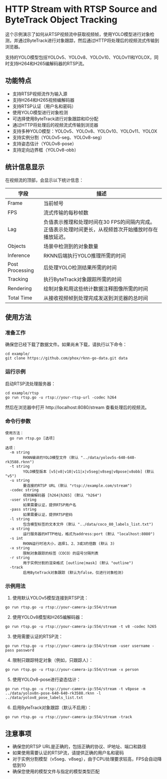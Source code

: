 # HTTP Stream with RTSP Source and ByteTrack Object Tracking

这个示例演示了如何从RTSP视频流中获取视频帧，使用YOLO模型进行对象检测，并通过ByteTrack进行对象跟踪，然后通过HTTP将处理后的视频流式传输到浏览器。

支持的YOLO模型包括YOLOv5、YOLOv8、YOLOv10、YOLOv11和YOLOX，同时支持H264和H265编解码器的RTSP流。

## 功能特点

- 支持RTSP视频流作为输入源
- 支持H264和H265视频编解码器
- 支持RTSP认证（用户名和密码）
- 使用YOLO模型进行对象检测
- 可选择使用ByteTrack进行对象跟踪和ID分配
- 通过HTTP将处理后的视频流式传输到浏览器
- 支持多种YOLO模型：YOLOv5、YOLOv8、YOLOv10、YOLOv11、YOLOX
- 支持实例分割（YOLOv5-seg、YOLOv8-seg）
- 支持姿态估计（YOLOv8-pose）
- 支持定向边界框（YOLOv8-obb）

## 统计信息显示

在视频流的顶部，会显示以下统计信息：

| 字段 | 描述 |
|------|------|
| Frame | 当前帧号 |
| FPS | 流式传输的每秒帧数 |
| Lag | 负值表示推理和处理时间在30 FPS的间隔内完成。正值表示处理时间更长，从视频首次开始播放时存在播放延迟。 |
| Objects | 场景中检测到的对象数量 |
| Inference | RKNN后端执行YOLO推理所需的时间 |
| Post Processing | 后处理YOLO检测结果所需的时间 |
| Tracking | 执行ByteTrack对象跟踪所需的时间 |
| Rendering | 绘制对象和用这些统计数据注释图像所需的时间 |
| Total Time | 从接收视频帧到处理完成发送到浏览器的总时间 |

## 使用方法

### 准备工作

确保您已经下载了数据文件。如果尚未下载，请执行以下命令：

```
cd example/
git clone https://github.com/phox/rknn-go-data.git data
```

### 运行示例

启动RTSP流处理服务器：

```
cd example/rtsp
go run rtsp.go -u rtsp://your-rtsp-url -codec h264
```

然后在浏览器中打开 http://localhost:8080/stream 查看处理后的视频流。

### 命令行参数

```
使用方法：
  go run rtsp.go [选项]

选项：
  -m string
        RKNN编译的YOLO模型文件 (默认 "../data/yolov5s-640-640-rk3588.rknn")
  -t string
        YOLO模型版本 [v5|v8|v10|v11|x|v5seg|v8seg|v8pose|v8obb] (默认 "v5")
  -u string
        要连接的RTSP URL (默认 "rtsp://example.com/stream")
  -codec string
        视频编解码器 [h264|h265] (默认 "h264")
  -user string
        如果需要认证，提供RTSP用户名
  -pass string
        如果需要认证，提供RTSP密码
  -l string
        包含模型标签的文本文件 (默认 "../data/coco_80_labels_list.txt")
  -a string
        运行服务器的HTTP地址，格式为address:port (默认 "localhost:8080")
  -s int
        RKNN运行时池大小，选择1、2、3或3的倍数 (默认 3)
  -x string
        限制对象跟踪的标签（COCO）的逗号分隔列表
  -r string
        用于实例分割的渲染格式 [outline|mask] (默认 "outline")
  -track
        启用ByteTrack对象跟踪 (默认为false，仅进行对象检测)
```

### 示例用法

1. 使用默认YOLOv5模型连接到RTSP流：

```
go run rtsp.go -u rtsp://your-camera-ip:554/stream
```

2. 使用YOLOv8模型和H265编解码器：

```
go run rtsp.go -u rtsp://your-camera-ip:554/stream -t v8 -codec h265
```

3. 使用需要认证的RTSP流：

```
go run rtsp.go -u rtsp://your-camera-ip:554/stream -user username -pass password
```

4. 限制只跟踪特定对象（例如，只跟踪人）：

```
go run rtsp.go -u rtsp://your-camera-ip:554/stream -x person
```

5. 使用YOLOv8-pose进行姿态估计：

```
go run rtsp.go -u rtsp://your-camera-ip:554/stream -t v8pose -m ../data/yolov8n-pose-640-640-rk3588.rknn -l ../data/yolov8_pose_labels_list.txt
```

6. 启用ByteTrack对象跟踪（默认不启用）：

```
go run rtsp.go -u rtsp://your-camera-ip:554/stream -track
```

## 注意事项

- 确保您的RTSP URL是正确的，包括正确的协议、IP地址、端口和路径
- 如果使用需要认证的RTSP流，请提供正确的用户名和密码
- 对于实例分割模型（v5seg、v8seg），由于CPU处理要求较高，FPS会自动降低到10
- 确保您使用的模型文件与指定的模型类型匹配